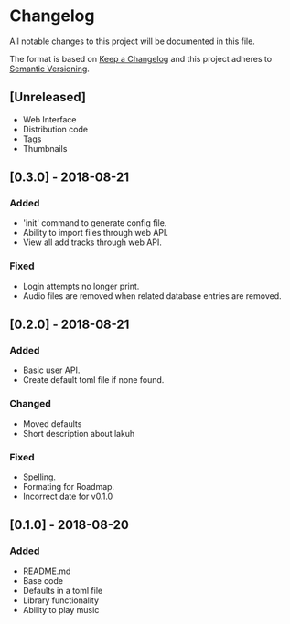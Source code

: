 # Changelog

All notable changes to this project will be documented in this file.

The format is based on [Keep a Changelog](http://keepachangelog.com/en/1.0.0/) and this project adheres to [Semantic Versioning](http://semver.org/spec/v2.0.0.html).

## [Unreleased]

- Web Interface
- Distribution code
- Tags
- Thumbnails

## [0.3.0] - 2018-08-21

### Added

- 'init' command to generate config file.
- Ability to import files through web API.
- View all add tracks through web API.

### Fixed

- Login attempts no longer print.
- Audio files are removed when related database entries are removed.

## [0.2.0] - 2018-08-21

### Added

- Basic user API.
- Create default toml file if none found.

### Changed

- Moved defaults 
- Short description about lakuh

### Fixed

- Spelling.
- Formating for Roadmap.
- Incorrect date for v0.1.0

## [0.1.0] - 2018-08-20

### Added 

- README.md
- Base code
- Defaults in a toml file
- Library functionality
- Ability to play music
